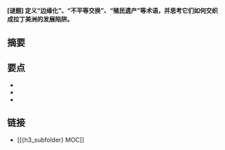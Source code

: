 #### [谜题] 定义“边缘化”、“不平等交换”、“殖民遗产”等术语，并思考它们如何交织成拉丁美洲的发展陷阱。


## 摘要


## 要点

- 
- 
- 

## 链接

- [[{h3_subfolder} MOC]]

